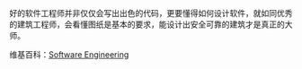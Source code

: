 好的软件工程师并非仅仅会写出出色的代码，更要懂得如何设计软件，就如同优秀的建筑工程师，会看懂图纸是基本的要求，能设计出安全可靠的建筑才是真正的大师。

维基百科：[Software Engineering](https://en.wikipedia.org/wiki/Software_engineering)
